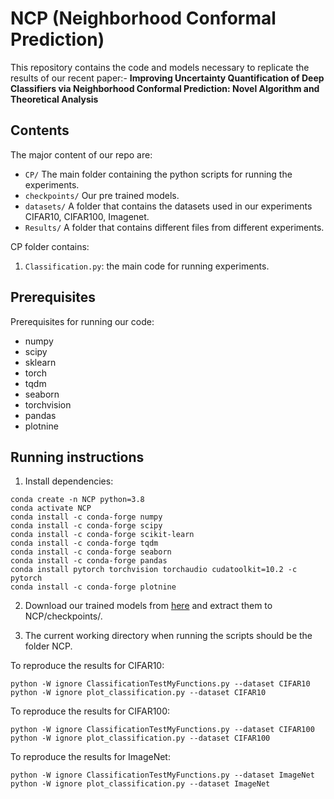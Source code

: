 # NCP (Neighborhood Conformal Prediction)
This repository contains the code and models necessary to replicate the results of our recent paper:-
**Improving Uncertainty Quantification of Deep Classifiers via Neighborhood Conformal Prediction: Novel Algorithm and Theoretical Analysis** <br>

## Contents
The major content of our repo are:
 - `CP/` The main folder containing the python scripts for running the experiments.
 - `checkpoints/` Our pre trained models.
 - `datasets/` A folder that contains the datasets used in our experiments CIFAR10, CIFAR100, Imagenet.
 - `Results/` A folder that contains different files from different experiments.

CP folder contains:

1. `Classification.py`: the main code for running experiments.

## Prerequisites

Prerequisites for running our code:
 - numpy
 - scipy
 - sklearn
 - torch
 - tqdm
 - seaborn
 - torchvision
 - pandas
 - plotnine
 
## Running instructions
1.  Install dependencies:
```
conda create -n NCP python=3.8
conda activate NCP
conda install -c conda-forge numpy
conda install -c conda-forge scipy
conda install -c conda-forge scikit-learn
conda install -c conda-forge tqdm
conda install -c conda-forge seaborn
conda install -c conda-forge pandas
conda install pytorch torchvision torchaudio cudatoolkit=10.2 -c pytorch
conda install -c conda-forge plotnine
```
2. Download our trained models from [here](https://drive.google.com/drive/folders/1KwkzR7cXc3QWexKjcbUG1-ZWeMqzg5Nl?usp=share_link) and extract them to NCP/checkpoints/.

3. The current working directory when running the scripts should be the folder NCP.


To reproduce the results for CIFAR10:
```
python -W ignore ClassificationTestMyFunctions.py --dataset CIFAR10
python -W ignore plot_classification.py --dataset CIFAR10

```


To reproduce the results for CIFAR100:
```
python -W ignore ClassificationTestMyFunctions.py --dataset CIFAR100
python -W ignore plot_classification.py --dataset CIFAR100
```

To reproduce the results for ImageNet:
```
python -W ignore ClassificationTestMyFunctions.py --dataset ImageNet
python -W ignore plot_classification.py --dataset ImageNet

```
